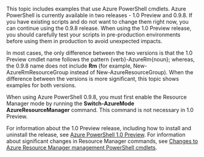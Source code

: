 This topic includes examples that use Azure PowerShell cmdlets. Azure PowerShell is currently available in two releases - 1.0 Preview and 0.9.8. If you have existing scripts and do not want to change them right now, you can continue using the 0.9.8 release. When using the 1.0 Preview release, you should carefully test your scripts in pre-production environments before using them in production to avoid unexpected impacts.

In most cases, the only difference between the two versions is that the 1.0 Preview cmdlet name follows the pattern {verb}-AzureRm{noun}; whereas, the 0.9.8 name does not include **Rm** (for example, New-AzureRmResourceGroup instead of New-AzureResourceGroup). When the difference between the versions is more significant, this topic shows examples for both versions.

When using Azure PowerShell 0.9.8, you must first enable the Resource Manager mode by running the **Switch-AzureMode AzureResourceManager** command. This command is not necessary in 1.0 Preview.

For information about the 1.0 Preview release, including how to install and uninstall the release, see [Azure PowerShell 1.0 Preview](https://azure.microsoft.com/blog/azps-1-0-pre/). For information about significant changes in Resource Manager commands, see [Changes to Azure Resource Manager management PowerShell cmdlets](/documentation/articles/powershell-preview-resource-manager-changes).
